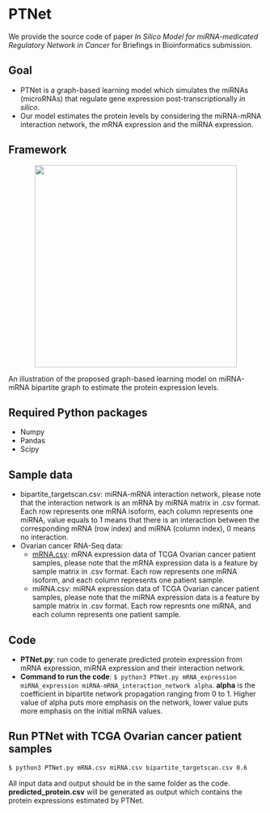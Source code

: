 # PTNet
We provide the source code of paper *In Silico Model for miRNA-medicated Regulatory Network in Cancer* for Briefings in Bioinformatics submission.

## Goal
 - PTNet is a graph-based learning model which simulates the miRNAs (microRNAs) that regulate gene expression post-transcriptionally *in silico*.
 - Our model estimates the protein levels by considering the miRNA-mRNA interaction network, the mRNA expression and the miRNA expression.

## Framework
<p align="center">
  <img src="PTNet.png" width="400">
  <figcaption>An illustration of the proposed graph-based learning model on miRNA-mRNA bipartite graph to estimate the protein expression levels.</figcaption>
</p>

## Required Python packages
 - Numpy
 - Pandas
 - Scipy

## Sample data
 - bipartite_targetscan.csv: miRNA-mRNA interaction network, please note that the interaction network is an mRNA by miRNA matrix in .csv format. Each row represents one mRNA isoform, each column represents one miRNA, value equals to 1 means that there is an interaction between the corresponding mRNA (row index) and miRNA (column index), 0 means no interaction.
 - Ovarian cancer RNA-Seq data: 
   * [mRNA.csv]: mRNA expression data of TCGA Ovarian cancer patient samples, please note that the mRNA expression data is a feature by sample matrix in .csv format. Each row represents one mRNA isoform, and each column represents one patient sample. 
   * miRNA.csv: miRNA expression data of TCGA Ovarian cancer patient samples, please note that the miRNA expression data is a feature by sample matrix in .csv format. Each row represnts one miRNA, and each column represents one patient sample.

## Code
 - **PTNet.py**: run code to generate predicted protein expression from mRNA expression, miRNA expression and their interaction network.
 - **Command to run the code**: ``` $ python3 PTNet.py mRNA_expression miRNA_expression miRNA-mRNA_interaction_network alpha ```. **alpha** is the coefficient in bipartite network propagation ranging from 0 to 1. Higher value of alpha puts more emphasis on the network, lower value puts more emphasis on the initial mRNA values.

## Run PTNet with TCGA Ovarian cancer patient samples 
```sh
$ python3 PTNet.py mRNA.csv miRNA.csv bipartite_targetscan.csv 0.6 
```
All input data and output should be in the same folder as the code. **predicted_protein.csv** will be generated as output which contains the protein expressions estimated by PTNet.

[mRNA.csv]: <https://drive.google.com/file/d/18WrnFyqQcp7GjZc9YdvTtt6acJTHYkLU/view?usp=sharing>
